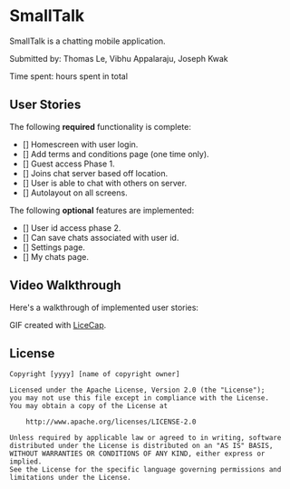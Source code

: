 # SmallTalk



SmallTalk is a chatting mobile application.

Submitted by: Thomas Le, Vibhu Appalaraju, Joseph Kwak

Time spent:  hours spent in total

## User Stories

The following **required** functionality is complete:

- [] Homescreen with user login.
- [] Add terms and conditions page (one time only).
- [] Guest access Phase 1.
- [] Joins chat server based off location.
- [] User is able to chat with others on server.
- [] Autolayout on all screens.


The following **optional** features are implemented:

- [] User id access phase 2.
- [] Can save chats associated with user id.
- [] Settings page.
- [] My chats page.

## Video Walkthrough 

Here's a walkthrough of implemented user stories:

GIF created with [LiceCap](http://www.cockos.com/licecap/).

## License

    Copyright [yyyy] [name of copyright owner]

    Licensed under the Apache License, Version 2.0 (the "License");
    you may not use this file except in compliance with the License.
    You may obtain a copy of the License at

        http://www.apache.org/licenses/LICENSE-2.0

    Unless required by applicable law or agreed to in writing, software
    distributed under the License is distributed on an "AS IS" BASIS,
    WITHOUT WARRANTIES OR CONDITIONS OF ANY KIND, either express or implied.
    See the License for the specific language governing permissions and
    limitations under the License.
